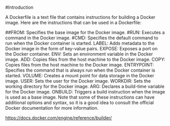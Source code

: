 #Introduction

A Dockerfile is a text file that contains instructions for building a Docker image. Here are the instructions that can be used in a Dockerfile:

##FROM: Specifies the base image for the Docker image.
#RUN: Executes a command in the Docker image.
#CMD: Specifies the default command to run when the Docker container is started.
LABEL: Adds metadata to the Docker image in the form of key-value pairs.
EXPOSE: Exposes a port on the Docker container.
ENV: Sets an environment variable in the Docker image.
ADD: Copies files from the host machine to the Docker image.
COPY: Copies files from the host machine to the Docker image.
ENTRYPOINT: Specifies the command that is always run when the Docker container is started.
VOLUME: Creates a mount point for data storage in the Docker image.
USER: Sets the user for the Docker image.
WORKDIR: Sets the working directory for the Docker image.
ARG: Declares a build-time variable for the Docker image.
ONBUILD: Triggers a build instruction when the image is used as a base image.
Note that some of these instructions can have additional options and syntax, so it is a good idea to consult the official Docker documentation for more information.


https://docs.docker.com/engine/reference/builder/

